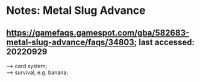 # Notes: Metal Slug Advance

## https://gamefaqs.gamespot.com/gba/582683-metal-slug-advance/faqs/34803; last accessed: 20220929

--> card system;<br/>
--> survival, e.g. banana;

